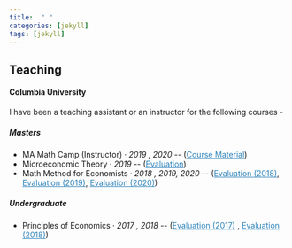 ```yaml
---
title:  " "
categories: [jekyll]
tags: [jekyll]
---
```

<h2 id="teaching"><strong>Teaching</strong></h2>

<h4 id="columbia-university"><strong>Columbia University</strong></h4>
<p>I have been a teaching assistant or an instructor for the following courses -
<!---
<br />(<a href="" target="_blank">Course evaluations</a>)</p>
-->
<h5 id="masters"><strong>Masters</strong></h5>
<ul>
 <li> MA Math Camp (Instructor)  &middot; <em>2019 , 2020</em> -- (<a href="https://github.com/vinayakiyer/Columbia-MA-Math-Camp-2020" style="color:#2980b9;" target="_blank">Course Material</a>) </li>
  <li>Microeconomic Theory &middot; <em>2019</em> -- (<a href="{{ site.baseurl }}/files/micro2019spring.pdf" style="color:#2980b9;" target="_blank">Evaluation</a>)</li>
  <li>Math Method for Economists &middot;  <em>2018 , 2019, 2020</em> -- (<a href="{{ site.baseurl }}/files/math2018fall-merged.pdf" style="color:#2980b9;" target="_blank">Evaluation (2018)</a>, <a href="{{ site.baseurl }}/files/math2019fall.pdf" style="color:#2980b9;" target="_blank">Evaluation (2019)</a>, 
   <a href="{{ site.baseurl }}/files/math2020fall.pdf" style="color:#2980b9;" target="_blank">Evaluation (2020)</a>)</li>
</ul>

<h5 id="undergrad"><strong>Undergraduate</strong></h5>
<ul>
  <li>Principles of Economics  &middot; <em>2017 , 2018</em> -- (<a href="{{ site.baseurl }}/files/principles2017.pdf" style="color:#2980b9;" target="_blank">Evaluation (2017)</a> , <a href="{{ site.baseurl }}/files/principles2018.pdf" style="color:#2980b9;" target="_blank">Evaluation (2018)</a>)</li>
</ul>
